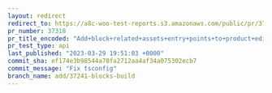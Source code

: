 ```yaml
---
layout: redirect
redirect_to: https://a8c-woo-test-reports.s3.amazonaws.com/public/pr/37318/api/index.html
pr_number: 37318
pr_title_encoded: "Add+block+related+assets+entry+points+to+product+editor+build"
pr_test_type: api
last_published: "2023-03-29 19:51:03 +0000"
commit_sha: ef174e3b98544a78fa2712aa4af34a075302ecb7
commit_message: "Fix tsconfig"
branch_name: add/37241-blocks-build
---
```

